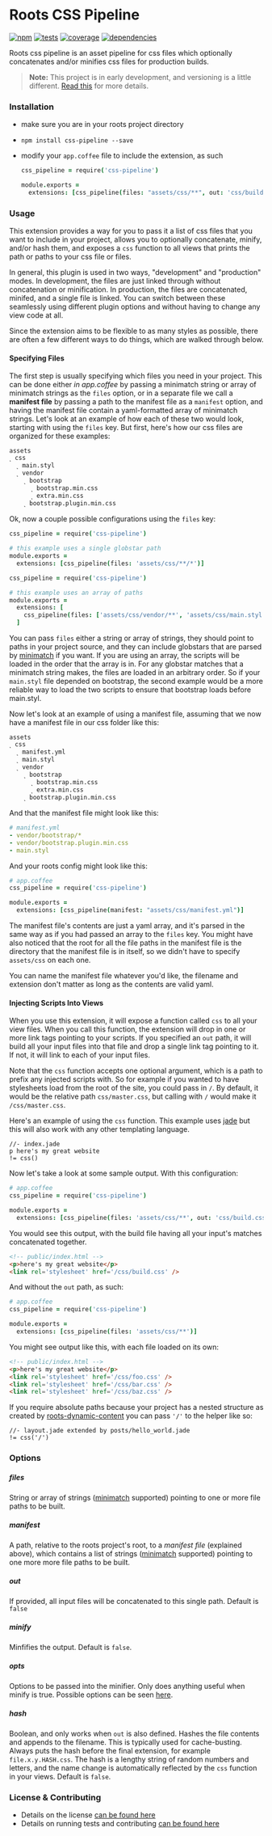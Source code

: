 Roots CSS Pipeline
==================

[![npm](http://img.shields.io/npm/v/css-pipeline.svg?style=flat)](https://badge.fury.io/js/css-pipeline) [![tests](http://img.shields.io/travis/carrot/roots-css-pipeline/master.svg?style=flat)](https://travis-ci.org/carrot/roots-css-pipeline) [![coverage](http://img.shields.io/coveralls/carrot/roots-css-pipeline.svg?style=flat)](https://coveralls.io/r/carrot/roots-css-pipeline) [![dependencies](http://img.shields.io/gemnasium/carrot/roots-css-pipeline.svg?style=flat)](https://gemnasium.com/carrot/roots-css-pipeline)

Roots css pipeline is an asset pipeline for css files which optionally concatenates and/or minifies css files for production builds.

> **Note:** This project is in early development, and versioning is a little different. [Read this](http://markup.im/#q4_cRZ1Q) for more details.

### Installation

- make sure you are in your roots project directory
- `npm install css-pipeline --save`
- modify your `app.coffee` file to include the extension, as such

  ```coffee
  css_pipeline = require('css-pipeline')

  module.exports =
    extensions: [css_pipeline(files: "assets/css/**", out: 'css/build.css', minify: true)]
  ```

### Usage

This extension provides a way for you to pass it a list of css files that you want to include in your project, allows you to optionally concatenate, minify, and/or hash them, and exposes a `css` function to all views that prints the path or paths to your css file or files.

In general, this plugin is used in two ways, "development" and "production" modes. In development, the files are just linked through without concatenation or minification. In production, the files are concatenated, minifed, and a single file is linked. You can switch between these seamlessly using different plugin options and without having to change any view code at all.

Since the extension aims to be flexible to as many styles as possible, there are often a few different ways to do things, which are walked through below.

#### Specifying Files

The first step is usually specifying which files you need in your project. This can be done either _in app.coffee_ by passing a minimatch string or array of minimatch strings as the `files` option, or in a separate file we call a **manifest file** by passing a path to the manifest file as a `manifest` option, and having the manifest file contain a yaml-formatted array of minimatch strings. Let's look at an example of how each of these two would look, starting with using the `files` key. But first, here's how our css files are organized for these examples:

```
assets
˻ css
  ˻ main.styl
  ˻ vendor
    ˻ bootstrap
      ˻ bootstrap.min.css
      ˻ extra.min.css
    ˻ bootstrap.plugin.min.css
```

Ok, now a couple possible configurations using the `files` key:

```coffee
css_pipeline = require('css-pipeline')

# this example uses a single globstar path
module.exports =
  extensions: [css_pipeline(files: 'assets/css/**/*')]
```

```coffee
css_pipeline = require('css-pipeline')

# this example uses an array of paths
module.exports =
  extensions: [
    css_pipeline(files: ['assets/css/vendor/**', 'assets/css/main.styl'])
  ]
```

You can pass `files` either a string or array of strings, they should point to paths in your project source, and they can include globstars that are parsed by [minimatch](https://github.com/isaacs/minimatch) if you want. If you are using an array, the scripts will be loaded in the order that the array is in. For any globstar matches that a minimatch string makes, the files are loaded in an arbitrary order. So if your `main.styl` file depended on bootstrap, the second example would be a more reliable way to load the two scripts to ensure that bootstrap loads before main.styl.

Now let's look at an example of using a manifest file, assuming that we now have a manifest file in our css folder like this:

```
assets
˻ css
  ˻ manifest.yml
  ˻ main.styl
  ˻ vendor
    ˻ bootstrap
      ˻ bootstrap.min.css
      ˻ extra.min.css
    ˻ bootstrap.plugin.min.css
```

And that the manifest file might look like this:

```yml
# manifest.yml
- vendor/bootstrap/*
- vendor/bootstrap.plugin.min.css
- main.styl
```

And your roots config might look like this:

```coffee
# app.coffee
css_pipeline = require('css-pipeline')

module.exports =
  extensions: [css_pipeline(manifest: "assets/css/manifest.yml")]
```

The manifest file's contents are just a yaml array, and it's parsed in the same way as if you had passed an array to the `files` key. You might have also noticed that the root for all the file paths in the manifest file is the directory that the manifest file is in itself, so we didn't have to specify `assets/css` on each one.

You can name the manifest file whatever you'd like, the filename and extension don't matter as long as the contents are valid yaml.

#### Injecting Scripts Into Views

When you use this extension, it will expose a function called `css` to all your view files. When you call this function, the extension will drop in one or more link tags pointing to your scripts. If you specified an `out` path, it will build all your input files into that file and drop a single link tag pointing to it. If not, it will link to each of your input files.

Note that the `css` function accepts one optional argument, which is a path to prefix any injected scripts with. So for example if you wanted to have stylesheets load from the root of the site, you could pass in `/`. By default, it would be the relative path `css/master.css`, but calling with `/` would make it `/css/master.css`.

Here's an example of using the `css` function. This example uses [jade](http://jade-lang.com/) but this will also work with any other templating language.

```jade
//- index.jade
p here's my great website
!= css()
```

Now let's take a look at some sample output. With this configuration:

```coffee
# app.coffee
css_pipeline = require('css-pipeline')

module.exports =
  extensions: [css_pipeline(files: 'assets/css/**', out: 'css/build.css')]
```

You would see this output, with the build file having all your input's matches concatenated together.

```html
<!-- public/index.html -->
<p>here's my great website</p>
<link rel='stylesheet' href='/css/build.css' />
```

And without the `out` path, as such:

```coffee
# app.coffee
css_pipeline = require('css-pipeline')

module.exports =
  extensions: [css_pipeline(files: 'assets/css/**')]
```

You might see output like this, with each file loaded on its own:

```html
<!-- public/index.html -->
<p>here's my great website</p>
<link rel='stylesheet' href='/css/foo.css' />
<link rel='stylesheet' href='/css/bar.css' />
<link rel='stylesheet' href='/css/baz.css' />
```

If you require absolute paths because your project has a nested structure as created by [roots-dynamic-content](https://github.com/carrot/roots-dynamic-content/) you can pass `'/'` to the helper like so:

```jade
//- layout.jade extended by posts/hello_world.jade
!= css('/')
```

### Options

##### files
String or array of strings ([minimatch](https://github.com/isaacs/minimatch) supported) pointing to one or more file paths to be built.

##### manifest
A path, relative to the roots project's root, to a _manifest file_ (explained above), which contains a list of strings ([minimatch](https://github.com/isaacs/minimatch) supported) pointing to one more more file paths to be built.

##### out
If provided, all input files will be concatenated to this single path. Default is `false`

##### minify
Minfifies the output. Default is `false`.

##### opts
Options to be passed into the minifier. Only does anything useful when minify is true. Possible options can be seen [here](https://github.com/GoalSmashers/clean-css#how-to-use-clean-css-programmatically).

##### hash
Boolean, and only works when `out` is also defined. Hashes the file contents and appends to the filename. This is typically used for cache-busting. Always puts the hash before the final extension, for example `file.x.y.HASH.css`. The hash is a lengthy string of random numbers and letters, and the name change is automatically reflected by the `css` function in your views. Default is `false`.

### License & Contributing

- Details on the license [can be found here](LICENSE.md)
- Details on running tests and contributing [can be found here](contributing.md)
